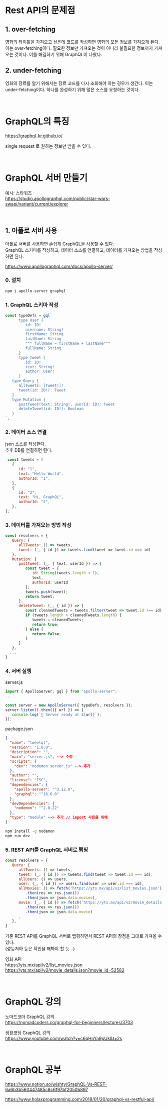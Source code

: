 # Rest API의 문제점

## 1. over-fetching
영화의 타이틀을 가져오고 싶은데 코드를 작성하면 영화의 모든 정보를 가져오게 된다. 이는 over-fetching이다. 필요한 정보만 가져오는 것이 아니라 불필요한 정보까지 가져오는 것이다. 이를 해결하기 위해 GraphQL이 나왔다.


## 2. under-fetching
영화의 장르를 알기 위해서는 장르 코드를 다시 조회해야 하는 경우가 생긴다. 이는 under-fetching이다. 하나를 완성하기 위해 많은 소스를 요청하는 것이다. 

<br>

# GraphQL의 특징
https://graphql-kr.github.io/

single request 로 원하는 정보만 받을 수 있다.

<br>

# GraphQL 서버 만들기

예시: 스타워즈 \
https://studio.apollographql.com/public/star-wars-swapi/variant/current/explorer

<br>

## 1. 아폴로 서버 사용
아폴로 서버를 사용하면 손쉽게 GraphQL을 사용할 수 있다. \
GraphQL 스키마를 작성하고, 데이터 소스를 연결하고, 데이터를 가져오는 방법을 작성하면 된다.

https://www.apollographql.com/docs/apollo-server/

### 0. 설치
```bash
npm i apollo-server graphql
```

### 1. GraphQL 스키마 작성
```js
const typeDefs = gql`
      type User {
         id: ID!
         username: String!
         firstName: String
         lastName: String
         """ fullName = firstName + lastName"""
         fullName: String
      }
      type Tweet {
         id: ID!
         text: String!
         author: User!
      }
   type Query {
      allTweets: [Tweet!]!
      tweet(id: ID!): Tweet
   }
   type Mutation {
      postTweet(text: String!, userId: ID): Tweet
      deleteTweet(id: ID!): Boolean
   }
`;
```


### 2. 데이터 소스 연결
json 소스를 작성한다. \
추후  DB를 연결하면 된다.
```js
 const tweets = [
   {
      id: "1",
      text: "Hello World",
      authorId: "1",
   },
   {
      id: "2",
      text: "Hi, GraphQL",
      authorId: "2",
   },
];
```

### 3. 데이터를 가져오는 방법 작성
```js 
const resolvers = {
   Query: {
      allTweets: () => tweets,
      tweet: (_, { id }) => tweets.find(tweet => tweet.id === id)
   },
   Mutation: {
      postTweet: (_, { text, userId }) => {
         const tweet = {
            id: String(tweets.length + 1),
            text,
            authorId: userId
         };
         tweets.push(tweet);
         return tweet;
      },
      deleteTweet: (_, { id }) => {
         const cleanedTweets = tweets.filter(tweet => tweet.id !== id);
         if (tweets.length > cleanedTweets.length) {
            tweets = cleanedTweets;
            return true;
         } else {
            return false;
         }
      }
   },
  ...
}
```

### 4. 서버 실행
server.js
```js
import { ApolloServer, gql } from "apollo-server";
...

const server = new ApolloServer({ typeDefs, resolvers });
server.listen().then(({ url }) => {
   console.log(`🚀 Server ready at ${url}`);
}); 
```

package.json
```json
{
  "name": "tweetql",
  "version": "1.0.0",
  "description": "",
  "main": "server.js", --> 수정
  "scripts": {
    "dev": "nodemon server.js" --> 추가
  },
  "author": "",
  "license": "ISC",
  "dependencies": {
    "apollo-server": "^3.12.0",
    "graphql": "^16.6.0"
  },
  "devDependencies": {
    "nodemon": "^2.0.22"
  },
  "type": "module" --> 추가 // import 사용을 위해
}
```

```bash
npm install -g nodemon
npm run dev
```

### 5. REST API를 GraphQL 서버로 랩핑

```js
const resolvers = {
   Query: {
      allTweets: () => tweets,
      tweet: (_, { id }) => tweets.find(tweet => tweet.id === id),
      allUsers: () => users,
      user: (_, { id }) => users.find(user => user.id === id),
      allMovies: () => fetch('https://yts.mx/api/v2/list_movies.json')
         .then(res => res.json())
         .then(json => json.data.movies),
      movie: (_, { id }) => fetch(`https://yts.mx/api/v2/movie_details.json?movie_id=${id}`)
         .then(res => res.json())
         .then(json => json.data.movie)
      ,
   },
}
```

기존 REST API를 GraphQL 서버로 랩핑하면서 REST API의 장점을 그대로 가져올 수 있다. \
(성능저하 등은 확인을 해봐야 할 듯...)

영화 API \
https://yts.mx/api/v2/list_movies.json \
https://yts.mx/api/v2/movie_details.json?movie_id=52582

<br>

# GraphQL 강의

노마드코더 GraphQL 강의 \
https://nomadcoders.co/graphql-for-beginners/lectures/3703


생활코딩 GraphQL 강의 \
https://www.youtube.com/watch?v=c6qHnYa9pUk&t=2s

<br>

# GraphQL 공부
https://www.notion.so/wishty/GraphQL-Vs-REST-6a6b3b560447485c8c6f97bf2050b897

https://www.holaxprogramming.com/2018/01/20/graphql-vs-restful-api/
